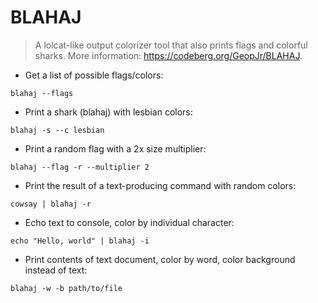 # BLAHAJ

> A lolcat-like output colorizer tool that also prints flags and colorful sharks.
> More information: <https://codeberg.org/GeopJr/BLAHAJ>.

- Get a list of possible flags/colors:

`blahaj --flags`

- Print a shark (blahaj) with lesbian colors:

`blahaj -s --c lesbian`

- Print a random flag with a 2x size multiplier:

`blahaj --flag -r --multiplier 2`

- Print the result of a text-producing command with random colors:

`cowsay | blahaj -r`

- Echo text to console, color by individual character:

`echo "Hello, world" | blahaj -i`

- Print contents of text document, color by word, color background instead of text:

`blahaj -w -b path/to/file`
